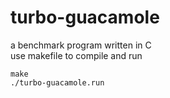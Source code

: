 # turbo-guacamole

a benchmark program written in C<br>
use makefile to compile and run
```shell
make
./turbo-guacamole.run
```